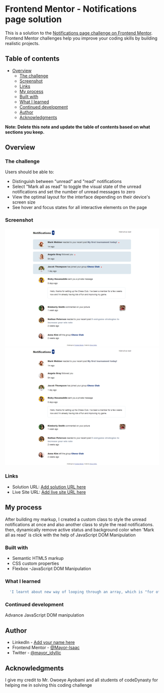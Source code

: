 # Frontend Mentor - Notifications page solution

This is a solution to the [Notifications page challenge on Frontend Mentor](https://www.frontendmentor.io/challenges/notifications-page-DqK5QAmKbC). Frontend Mentor challenges help you improve your coding skills by building realistic projects. 

## Table of contents

- [Overview](#overview)
  - [The challenge](#the-challenge)
  - [Screenshot](#screenshot)
  - [Links](#links)
  - [My process](#my-process)
  - [Built with](#built-with)
  - [What I learned](#what-i-learned)
  - [Continued development](#continued-development)
  - [Author](#author)
  - [Acknowledgments](#acknowledgments)

**Note: Delete this note and update the table of contents based on what sections you keep.**

## Overview

### The challenge

Users should be able to:

- Distinguish between "unread" and "read" notifications
- Select "Mark all as read" to toggle the visual state of the unread notifications and set the number of unread messages to zero
- View the optimal layout for the interface depending on their device's screen size
- See hover and focus states for all interactive elements on the page

### Screenshot

![](./screenshot%20when%20not%20click.png)
![](./screenshot%20when%20clicked.png)


### Links

- Solution URL: [Add solution URL here](https://github.com/Mayor-Isaac/Frontend-mentor-notification-page)
- Live Site URL: [Add live site URL here](https://idyllic-notification-page.netlify.app/)

## My process
After building my markup,
I created a custom class to style the unread notifications at once and also another class to style the read notifications.
then, dynamically remove active status and background color when 'Mark all as read' is click with the help of JavaScript DOM Manipulation
### Built with

- Semantic HTML5 markup
- CSS custom properties
- Flexbox
-JavaScript DOM Manipulation


### What I learned

```js
  'I learnt about new way of looping through an array, which is "for of loop"🎉'
```

### Continued development


Advance JavaScript DOM manipulation


## Author

- LinkedIn - [Add your name here](https://www.linkedin.com/in/feranmi-ogunyileka-359a1723b)
- Frontend Mentor - [@Mayor-Isaac](https://www.frontendmentor.io/profile/Mayor-Isaac)
- Twitter - [@mayor_idyllic](https://www.twitter.com/mayor_idyllic)


## Acknowledgments

I give my credit to Mr. Owoeye Ayobami and all students of codeDynasty for helping me in solving this coding challenge
